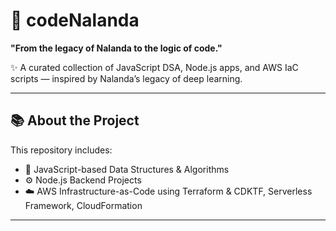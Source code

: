 # 🧠 codeNalanda

**"From the legacy of Nalanda to the logic of code."**

✨ A curated collection of JavaScript DSA, Node.js apps, and AWS IaC scripts — inspired by Nalanda’s legacy of deep learning.

---

## 📚 About the Project

This repository includes:
- 🧮 JavaScript-based Data Structures & Algorithms  
- ⚙️ Node.js Backend Projects  
- ☁️ AWS Infrastructure-as-Code using Terraform & CDKTF, Serverless Framework, CloudFormation
  
---
